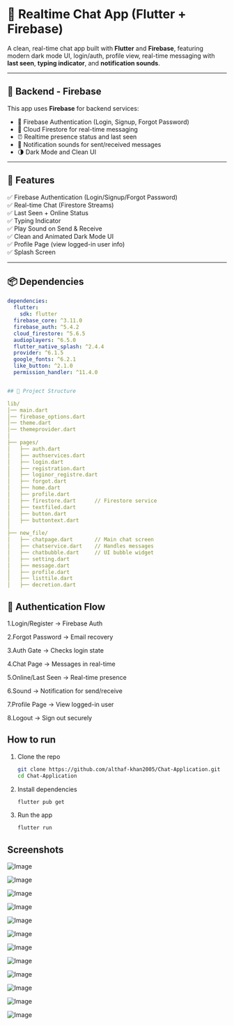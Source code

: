 # 💬 Realtime Chat App (Flutter + Firebase)

A clean, real-time chat app built with **Flutter** and **Firebase**, featuring modern dark mode UI, login/auth, profile view, real-time messaging with **last seen**, **typing indicator**, and **notification sounds**.

---

## 🧠 Backend - Firebase

This app uses **Firebase** for backend services:

- 🔐 Firebase Authentication (Login, Signup, Forgot Password)
- 💬 Cloud Firestore for real-time messaging
- ⏰ Realtime presence status and last seen
- 🔔 Notification sounds for sent/received messages
- 🌗 Dark Mode and Clean UI

---

## 🚀 Features

✅ Firebase Authentication (Login/Signup/Forgot Password)  
✅ Real-time Chat (Firestore Streams)  
✅ Last Seen + Online Status  
✅ Typing Indicator  
✅ Play Sound on Send & Receive  
✅ Clean and Animated Dark Mode UI  
✅ Profile Page (view logged-in user info)  
✅ Splash Screen  

---

## 📦 Dependencies

```yaml
dependencies:
  flutter:
    sdk: flutter
  firebase_core: ^3.11.0
  firebase_auth: ^5.4.2
  cloud_firestore: ^5.6.5
  audioplayers: ^6.5.0
  flutter_native_splash: ^2.4.4
  provider: ^6.1.5
  google_fonts: ^6.2.1
  like_button: ^2.1.0
  permission_handler: ^11.4.0


## 📁 Project Structure

lib/
│── main.dart
│── firebase_options.dart
│── theme.dart
│── themeprovider.dart
│
├── pages/
│   ├── auth.dart
│   ├── authservices.dart
│   ├── login.dart
│   ├── registration.dart
│   ├── loginor_registre.dart
│   ├── forgot.dart
│   ├── home.dart
│   ├── profile.dart
│   ├── firestore.dart      // Firestore service
│   ├── textfiled.dart
│   ├── button.dart
│   ├── buttontext.dart
│
├── new_file/
│   ├── chatpage.dart       // Main chat screen
│   ├── chatservice.dart    // Handles messages
│   ├── chatbubble.dart     // UI bubble widget
│   ├── setting.dart
│   ├── message.dart
│   ├── profile.dart
│   ├── listtile.dart
│   ├── decretion.dart

```

## 🔐 Authentication Flow

1.Login/Register → Firebase Auth

2.Forgot Password → Email recovery

3.Auth Gate → Checks login state

4.Chat Page → Messages in real-time

5.Online/Last Seen → Real-time presence

6.Sound → Notification for send/receive

7.Profile Page → View logged-in user

8.Logout → Sign out securely

## How to run 

1. Clone the repo  
   ```sh
   git clone https://github.com/althaf-khan2005/Chat-Application.git
   cd Chat-Application

   ```
2. Install dependencies  
   ```sh
   flutter pub get
   ```
3. Run the app  
   ```sh
   flutter run

## Screenshots 

![Image](https://github.com/user-attachments/assets/0c6ffb5c-77b4-4033-a691-16fb374f6d93)

![Image](https://github.com/user-attachments/assets/3e4384ea-21cd-4454-b41d-ee72c287a2ea)

![Image](https://github.com/user-attachments/assets/d82c1f44-da76-45e0-926f-61fa12ce0668)

![Image](https://github.com/user-attachments/assets/6f6403da-2138-4d33-8012-648642a4eb3d)

![Image](https://github.com/user-attachments/assets/919c80d7-1523-44b9-a59e-4fc6c70a9380)

![Image](https://github.com/user-attachments/assets/c7d45d74-5208-4ad6-94da-22fcf7f507fb)

![Image](https://github.com/user-attachments/assets/cee33bc8-a01c-4ef6-bfe3-ddc3bd88b46c)

![Image](https://github.com/user-attachments/assets/8af199c9-2417-4f17-b839-5ab77ee8c01e)

![Image](https://github.com/user-attachments/assets/4289b810-269e-452a-9c36-eb6af0a567d7)

![Image](https://github.com/user-attachments/assets/4b1ae354-b218-4114-ac47-b69036e64942)

![Image](https://github.com/user-attachments/assets/c9709f40-a1bd-48ae-b182-8f613d1b766b)

![Image](https://github.com/user-attachments/assets/5421da12-d0a2-4af1-b42a-669c24d0731b)
